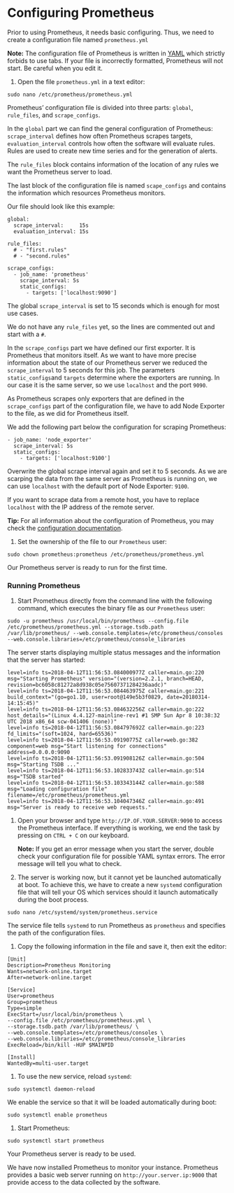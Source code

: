 # Configuring Prometheus

Prior to using Prometheus, it needs basic configuring. Thus, we need to create a configuration file named `prometheus.yml`

**Note:** The configuration file of Prometheus is written in [YAML](http://www.yaml.org/start.html) which strictly forbids to use tabs. If your file is incorrectly formatted, Prometheus will not start. Be careful when you edit it.

1. Open the file `prometheus.yml` in a text editor:

```
sudo nano /etc/prometheus/prometheus.yml
```

Prometheus’ configuration file is divided into three parts: `global`, `rule_files`, and `scrape_configs`.

In the `global` part we can find the general configuration of Prometheus: `scrape_interval` defines how often Prometheus scrapes targets, `evaluation_interval` controls how often the software will evaluate rules. Rules are used to create new time series and for the generation of alerts.

The `rule_files` block contains information of the location of any rules we want the Prometheus server to load.

The last block of the configuration file is named `scape_configs` and contains the information which resources Prometheus monitors.

Our file should look like this example:

```
global:  
  scrape_interval:     15s  
  evaluation_interval: 15s
  
rule_files:
  # - "first.rules"  
  # - "second.rules"
  
scrape_configs:  
  - job_name: 'prometheus'    
    scrape_interval: 5s    
	static_configs:      
	  - targets: ['localhost:9090']
```

The global `scrape_interval` is set to 15 seconds which is enough for most use cases.

We do not have any `rule_files` yet, so the lines are commented out and start with a `#`.

In the `scrape_configs` part we have defined our first exporter. It is Prometheus that monitors itself. As we want to have more precise information about the state of our Prometheus server we reduced the `scrape_interval` to 5 seconds for this job. The parameters `static_configs`and `targets` determine where the exporters are running. In our case it is the same server, so we use `localhost` and the port `9090`.

As Prometheus scrapes only exporters that are defined in the `scrape_configs` part of the configuration file, we have to add Node Exporter to the file, as we did for Prometheus itself.

We add the following part below the configuration for scraping Prometheus:

```
- job_name: 'node_exporter'  
  scrape_interval: 5s  
  static_configs:    
    - targets: ['localhost:9100']
```

Overwrite the global scrape interval again and set it to 5 seconds. As we are scarping the data from the same server as Prometheus is running on, we can use `localhost` with the default port of Node Exporter: `9100`.

If you want to scrape data from a remote host, you have to replace `localhost` with the IP address of the remote server.

**Tip:** For all information about the configuration of Prometheus, you may check the [configuration documentation](https://prometheus.io/docs/prometheus/latest/configuration/configuration/).

1. Set the ownership of the file to our `Prometheus` user:

```
sudo chown prometheus:prometheus /etc/prometheus/prometheus.yml
```

Our Prometheus server is ready to run for the first time.

### Running Prometheus <a href="#running-prometheus" id="running-prometheus"></a>

1. Start Prometheus directly from the command line with the following command, which executes the binary file as our `Prometheus` user:

```
sudo -u prometheus /usr/local/bin/prometheus --config.file /etc/prometheus/prometheus.yml --storage.tsdb.path /var/lib/prometheus/ --web.console.templates=/etc/prometheus/consoles --web.console.libraries=/etc/prometheus/console_libraries
```

The server starts displaying multiple status messages and the information that the server has started:

```
level=info ts=2018-04-12T11:56:53.084000977Z caller=main.go:220 msg="Starting Prometheus" version="(version=2.2.1, branch=HEAD, revision=bc6058c81272a8d938c05e75607371284236aadc)"
level=info ts=2018-04-12T11:56:53.084463975Z caller=main.go:221 build_context="(go=go1.10, user=root@149e5b3f0829, date=20180314-14:15:45)"
level=info ts=2018-04-12T11:56:53.084632256Z caller=main.go:222 host_details="(Linux 4.4.127-mainline-rev1 #1 SMP Sun Apr 8 10:38:32 UTC 2018 x86_64 scw-041406 (none))"
level=info ts=2018-04-12T11:56:53.084797692Z caller=main.go:223 fd_limits="(soft=1024, hard=65536)"
level=info ts=2018-04-12T11:56:53.09190775Z caller=web.go:382 component=web msg="Start listening for connections" address=0.0.0.0:9090
level=info ts=2018-04-12T11:56:53.091908126Z caller=main.go:504 msg="Starting TSDB ..."
level=info ts=2018-04-12T11:56:53.102833743Z caller=main.go:514 msg="TSDB started"
level=info ts=2018-04-12T11:56:53.103343144Z caller=main.go:588 msg="Loading configuration file" filename=/etc/prometheus/prometheus.yml
level=info ts=2018-04-12T11:56:53.104047346Z caller=main.go:491 msg="Server is ready to receive web requests."
```

1.  Open your browser and type `http://IP.OF.YOUR.SERVER:9090` to access the Prometheus interface. If everything is working, we end the task by pressing on `CTRL + C` on our keyboard.

    **Note:** If you get an error message when you start the server, double check your configuration file for possible YAML syntax errors. The error message will tell you what to check.
2. The server is working now, but it cannot yet be launched automatically at boot. To achieve this, we have to create a new `systemd` configuration file that will tell your OS which services should it launch automatically during the boot process.

```
sudo nano /etc/systemd/system/prometheus.service
```

The service file tells `systemd` to run Prometheus as `prometheus` and specifies the path of the configuration files.

1. Copy the following information in the file and save it, then exit the editor:

```
[Unit]
Description=Prometheus Monitoring
Wants=network-online.target
After=network-online.target

[Service]
User=prometheus
Group=prometheus
Type=simple
ExecStart=/usr/local/bin/prometheus \
--config.file /etc/prometheus/prometheus.yml \
--storage.tsdb.path /var/lib/prometheus/ \
--web.console.templates=/etc/prometheus/consoles \
--web.console.libraries=/etc/prometheus/console_libraries
ExecReload=/bin/kill -HUP $MAINPID

[Install]
WantedBy=multi-user.target
```

1. To use the new service, reload `systemd`:

```
sudo systemctl daemon-reload
```

We enable the service so that it will be loaded automatically during boot:

```
sudo systemctl enable prometheus
```

1. Start Prometheus:

```
sudo systemctl start prometheus
```

Your Prometheus server is ready to be used.

We have now installed Prometheus to monitor your instance. Prometheus provides a basic web server running on `http://your.server.ip:9000` that provide access to the data collected by the software.
